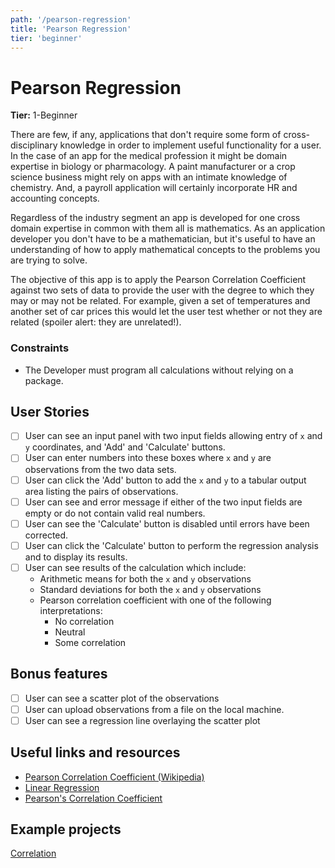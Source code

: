 ```yaml
---
path: '/pearson-regression'
title: 'Pearson Regression'
tier: 'beginner'
---
```


# Pearson Regression

**Tier:** 1-Beginner

There are few, if any, applications that don't require some form of
cross-disciplinary knowledge in order to implement useful functionality for
a user. In the case of an app for the medical profession it might be domain
expertise in biology or pharmacology. A paint manufacturer or a crop science
business might rely on apps with an intimate knowledge of chemistry. And, a
payroll application will certainly incorporate HR and accounting concepts.

Regardless of the industry segment an app is developed for one cross domain
expertise in common with them all is mathematics. As an application developer
you don't have to be a mathematician, but it's useful to have an understanding
of how to apply mathematical concepts to the problems you are trying to solve.

The objective of this app is to apply the Pearson Correlation Coefficient
against two sets of data to provide the user with the degree to which they
may or may not be related. For example, given a set of temperatures and another
set of car prices this would let the user test whether or not they are related
(spoiler alert: they are unrelated!).

### Constraints

- The Developer must program all calculations without relying on a package.

## User Stories

- [ ] User can see an input panel with two input fields allowing entry of `x`
      and `y` coordinates, and 'Add' and 'Calculate' buttons.
- [ ] User can enter numbers into these boxes where `x` and `y` are observations
      from the two data sets.
- [ ] User can click the 'Add' button to add the `x` and `y` to a tabular
      output area listing the pairs of observations.
- [ ] User can see and error message if either of the two input fields are
      empty or do not contain valid real numbers.
- [ ] User can see the 'Calculate' button is disabled until errors have been
      corrected.
- [ ] User can click the 'Calculate' button to perform the regression analysis
      and to display its results.
- [ ] User can see results of the calculation which include:
  - Arithmetic means for both the `x` and `y` observations
  - Standard deviations for both the `x` and `y` observations
  - Pearson correlation coefficient with one of the following interpretations:
    - No correlation
    - Neutral
    - Some correlation

## Bonus features

- [ ] User can see a scatter plot of the observations
- [ ] User can upload observations from a file on the local machine.
- [ ] User can see a regression line overlaying the scatter plot

## Useful links and resources

- [Pearson Correlation Coefficient (Wikipedia)](https://en.wikipedia.org/wiki/Pearson_correlation_coefficient)
- [Linear Regression](https://en.wikipedia.org/wiki/Linear_regression)
- [Pearson's Correlation Coefficient](http://www.code-in-javascript.com/pearsons-correlation-coefficient-in-javascript/)

## Example projects

[Correlation](https://memory.psych.mun.ca/tech/js/correlation.shtml)
